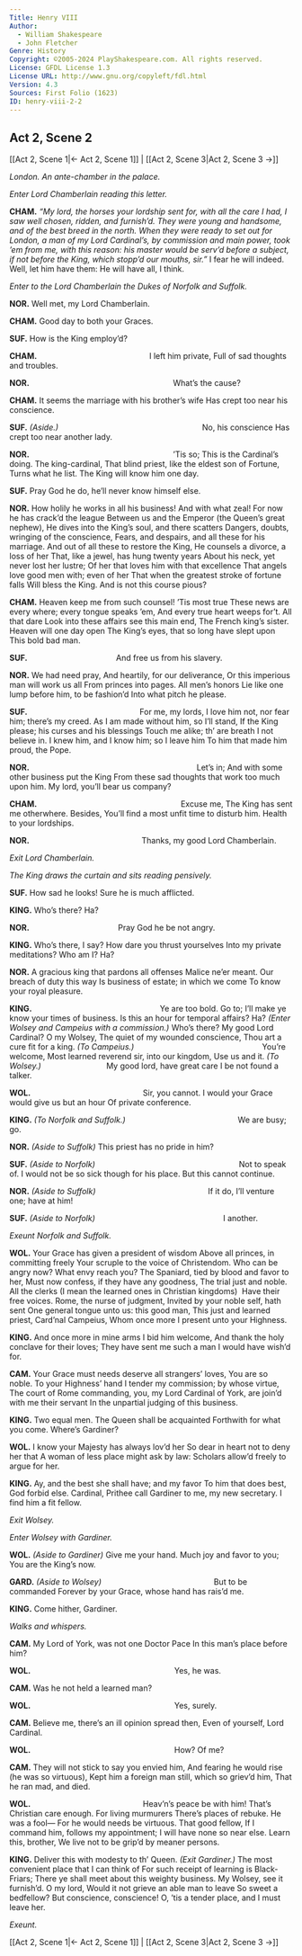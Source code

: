 ```yaml
---
Title: Henry VIII
Author: 
  - William Shakespeare
  - John Fletcher
Genre: History
Copyright: ©2005-2024 PlayShakespeare.com. All rights reserved.
License: GFDL License 1.3
License URL: http://www.gnu.org/copyleft/fdl.html
Version: 4.3
Sources: First Folio (1623)
ID: henry-viii-2-2
---
```


## Act 2, Scene 2
[[Act 2, Scene 1|← Act 2, Scene 1]] | [[Act 2, Scene 3|Act 2, Scene 3 →]]

*London. An ante-chamber in the palace.*

*Enter Lord Chamberlain reading this letter.*

**CHAM.**
*“My lord, the horses your lordship sent for, with all the care I had, I saw well chosen, ridden, and furnish’d. They were young and handsome, and of the best breed in the north. When they were ready to set out for London, a man of my Lord Cardinal’s, by commission and main power, took ’em from me, with this reason: his master would be serv’d before a subject, if not before the King, which stopp’d our mouths, sir.”*
I fear he will indeed. Well, let him have them:
He will have all, I think.

*Enter to the Lord Chamberlain the Dukes of Norfolk and Suffolk.*

**NOR.**
Well met, my Lord Chamberlain.

**CHAM.**
Good day to both your Graces.

**SUF.**
How is the King employ’d?

**CHAM.**
              I left him private,
Full of sad thoughts and troubles.

**NOR.**
                  What’s the cause?

**CHAM.**
It seems the marriage with his brother’s wife
Has crept too near his conscience.

**SUF.**
*(Aside.)*
                  No, his conscience
Has crept too near another lady.

**NOR.**
                  ’Tis so;
This is the Cardinal’s doing. The king-cardinal,
That blind priest, like the eldest son of Fortune,
Turns what he list. The King will know him one day.

**SUF.**
Pray God he do, he’ll never know himself else.

**NOR.**
How holily he works in all his business!
And with what zeal! For now he has crack’d the league
Between us and the Emperor (the Queen’s great nephew),
He dives into the King’s soul, and there scatters
Dangers, doubts, wringing of the conscience,
Fears, and despairs, and all these for his marriage.
And out of all these to restore the King,
He counsels a divorce, a loss of her
That, like a jewel, has hung twenty years
About his neck, yet never lost her lustre;
Of her that loves him with that excellence
That angels love good men with; even of her
That when the greatest stroke of fortune falls
Will bless the King. And is not this course pious?

**CHAM.**
Heaven keep me from such counsel! ’Tis most true
These news are every where; every tongue speaks ’em,
And every true heart weeps for’t. All that dare
Look into these affairs see this main end,
The French king’s sister. Heaven will one day open
The King’s eyes, that so long have slept upon
This bold bad man.

**SUF.**
           And free us from his slavery.

**NOR.**
We had need pray,
And heartily, for our deliverance,
Or this imperious man will work us all
From princes into pages. All men’s honors
Lie like one lump before him, to be fashion’d
Into what pitch he please.

**SUF.**
              For me, my lords,
I love him not, nor fear him; there’s my creed.
As I am made without him, so I’ll stand,
If the King please; his curses and his blessings
Touch me alike; th’ are breath I not believe in.
I knew him, and I know him; so I leave him
To him that made him proud, the Pope.

**NOR.**
                     Let’s in;
And with some other business put the King
From these sad thoughts that work too much upon him.
My lord, you’ll bear us company?

**CHAM.**
                  Excuse me,
The King has sent me otherwhere. Besides,
You’ll find a most unfit time to disturb him.
Health to your lordships.

**NOR.**
              Thanks, my good Lord Chamberlain.

*Exit Lord Chamberlain.*

*The King draws the curtain and sits reading pensively.*

**SUF.**
How sad he looks! Sure he is much afflicted.

**KING.**
Who’s there? Ha?

**NOR.**
           Pray God he be not angry.

**KING.**
Who’s there, I say? How dare you thrust yourselves
Into my private meditations?
Who am I? Ha?

**NOR.**
A gracious king that pardons all offenses
Malice ne’er meant. Our breach of duty this way
Is business of estate; in which we come
To know your royal pleasure.

**KING.**
                Ye are too bold.
Go to; I’ll make ye know your times of business.
Is this an hour for temporal affairs? Ha?
*(Enter Wolsey and Campeius with a commission.)*
Who’s there? My good Lord Cardinal? O my Wolsey,
The quiet of my wounded conscience,
Thou art a cure fit for a king.
*(To Campeius.)*
                You’re welcome,
Most learned reverend sir, into our kingdom,
Use us and it.
*(To Wolsey.)*
        My good lord, have great care
I be not found a talker.

**WOL.**
              Sir, you cannot.
I would your Grace would give us but an hour
Of private conference.

**KING.**
*(To Norfolk and Suffolk.)*
              We are busy; go.

**NOR.**
*(Aside to Suffolk)*
This priest has no pride in him?

**SUF.**
*(Aside to Norfolk)*
                  Not to speak of.
I would not be so sick though for his place.
But this cannot continue.

**NOR.**
*(Aside to Suffolk)*
              If it do,
I’ll venture one; have at him!

**SUF.**
*(Aside to Norfolk)*
                I another.

*Exeunt Norfolk and Suffolk.*

**WOL.**
Your Grace has given a president of wisdom
Above all princes, in committing freely
Your scruple to the voice of Christendom.
Who can be angry now? What envy reach you?
The Spaniard, tied by blood and favor to her,
Must now confess, if they have any goodness,
The trial just and noble. All the clerks
(I mean the learned ones in Christian kingdoms) 
Have their free voices. Rome, the nurse of judgment,
Invited by your noble self, hath sent
One general tongue unto us: this good man,
This just and learned priest, Card’nal Campeius,
Whom once more I present unto your Highness.

**KING.**
And once more in mine arms I bid him welcome,
And thank the holy conclave for their loves;
They have sent me such a man I would have wish’d for.

**CAM.**
Your Grace must needs deserve all strangers’ loves,
You are so noble. To your Highness’ hand
I tender my commission; by whose virtue,
The court of Rome commanding, you, my Lord
Cardinal of York, are join’d with me their servant
In the unpartial judging of this business.

**KING.**
Two equal men. The Queen shall be acquainted
Forthwith for what you come. Where’s Gardiner?

**WOL.**
I know your Majesty has always lov’d her
So dear in heart not to deny her that
A woman of less place might ask by law:
Scholars allow’d freely to argue for her.

**KING.**
Ay, and the best she shall have; and my favor
To him that does best, God forbid else. Cardinal,
Prithee call Gardiner to me, my new secretary.
I find him a fit fellow.

*Exit Wolsey.*

*Enter Wolsey with Gardiner.*

**WOL.**
*(Aside to Gardiner)*
Give me your hand. Much joy and favor to you;
You are the King’s now.

**GARD.**
*(Aside to Wolsey)*
              But to be commanded
Forever by your Grace, whose hand has rais’d me.

**KING.**
Come hither, Gardiner.

*Walks and whispers.*

**CAM.**
My Lord of York, was not one Doctor Pace
In this man’s place before him?

**WOL.**
                  Yes, he was.

**CAM.**
Was he not held a learned man?

**WOL.**
                  Yes, surely.

**CAM.**
Believe me, there’s an ill opinion spread then,
Even of yourself, Lord Cardinal.

**WOL.**
                  How? Of me?

**CAM.**
They will not stick to say you envied him,
And fearing he would rise (he was so virtuous),
Kept him a foreign man still, which so griev’d him,
That he ran mad, and died.

**WOL.**
              Heav’n’s peace be with him!
That’s Christian care enough. For living murmurers
There’s places of rebuke. He was a fool⁠—
For he would needs be virtuous. That good fellow,
If I command him, follows my appointment;
I will have none so near else. Learn this, brother,
We live not to be grip’d by meaner persons.

**KING.**
Deliver this with modesty to th’ Queen.
*(Exit Gardiner.)*
The most convenient place that I can think of
For such receipt of learning is Black-Friars;
There ye shall meet about this weighty business.
My Wolsey, see it furnish’d. O my lord,
Would it not grieve an able man to leave
So sweet a bedfellow? But conscience, conscience!
O, ’tis a tender place, and I must leave her.

*Exeunt.*

[[Act 2, Scene 1|← Act 2, Scene 1]] | [[Act 2, Scene 3|Act 2, Scene 3 →]]